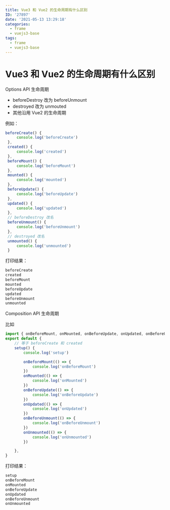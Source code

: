 ```yaml
---
title: Vue3 和 Vue2 的生命周期有什么区别
ID: '27897'
date: '2021-05-13 13:29:18'
categories:
  - frame
  - vuejs3-base
tags:
  - frame
  - vuejs3-base
---
```


# Vue3 和 Vue2 的生命周期有什么区别

Options API 生命周期

- beforeDestroy 改为 beforeUnmount
- destroyed 改为 unmouted
- 其他沿用 Vue2 的生命周期

例如：

``` js
beforeCreate() {
     console.log('beforeCreate')
 },
 created() {
     console.log('created')
 },
 beforeMount() {
     console.log('beforeMount')
 },
 mounted() {
     console.log('mounted')
 },
 beforeUpdate() {
     console.log('beforeUpdate')
 },
 updated() {
     console.log('updated')
 },
 // beforeDestroy 改名
 beforeUnmount() {
     console.log('beforeUnmount')
 },
 // destroyed 改名
 unmounted() {
     console.log('unmounted')
 }
```
打印结果：

``` js 
beforeCreate
created
beforeMount
mounted
beforeUpdate
updated
beforeUnmount
unmounted
```

Composition API 生命周期

比如

``` js 
import { onBeforeMount, onMounted, onBeforeUpdate, onUpdated, onBeforeUnmount, onUnmounted } from 'vue'
export default {
    // 等于 beforeCreate 和 created
    setup() {
        console.log('setup')

        onBeforeMount(() => {
            console.log('onBeforeMount')
        })
        onMounted(() => {
            console.log('onMounted')
        })
        onBeforeUpdate(() => {
            console.log('onBeforeUpdate')
        })
        onUpdated(() => {
            console.log('onUpdated')
        })
        onBeforeUnmount(() => {
            console.log('onBeforeUnmount')
        })
        onUnmounted(() => {
            console.log('onUnmounted')
        })

    },
}
```

打印结果：

``` js 
setup
onBeforeMount
onMounted
onBeforeUpdate
onUpdated
onBeforeUnmount
onUnmounted
```
 
 
 
 
 
 
 
 
 
 
 
 
 
 
 
 
 
 
 
 
 
 
